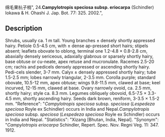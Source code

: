 绵毛果杭子梢",
24.**Campylotropis speciosa subsp. eriocarpa** (Schindler) Iokawa & H. Ohashi J. Jap. Bot. 77: 325. 2002.",

## Description
Shrubs, usually ca. 1 m tall. Young branches ± densely shortly appressed hairy. Petiole 0.5-4.5 cm, with ± dense ap-pressed short hairs; stipels absent; leaflets obovate to oblong, terminal one 1.2-4.8 × 0.8-2.8 cm, abaxially densely sericeous, adaxially glabrous or sparsely shortly hairy, base obtuse or cu-neate, apex retuse and mucronulate. Racemes 2.5-20 cm; rachis and pedicels densely appressed or ascending shortly hairy. Pedi-cels slender, 3-7 mm. Calyx ± densely appressed shortly hairy; tube 1.5-2.5 mm; lobes narrowly triangular, 2-3.5 mm. Corolla purple; standard obovate, 10.5-12 mm, apex obtuse; wings 9.8-11.5 mm, clawed at base; keel incurved, 12-15 mm, clawed at base. Ovary narrowly ovoid, ca. 2.5 mm, shortly hairy; style ca. 8.3 mm. Legumes obliquely obovoid, 6.5-7.5 × 3.3-4.5 mm, shortly ascending hairy. Seeds dark brown, reniform, 3-3.5 × 1.5-2 mm.
  "Reference": "*Campylotropis speciosa* subsp. *speciosa* (*Lespedeza speciosa* Royle ex Schindler) occurs in India and Nepal.*Campylotropis speciosa* subsp. *speciosa* (*Lespedeza speciosa* Royle ex Schindler) occurs in India and Nepal.
  "Statistics": "Xizang [Bhutan, India, Nepal].
  "Synonym": "*Campylotropis eriocarpa* Schindler, Repert. Spec. Nov. Regni Veg. 11: 347. 1912.

